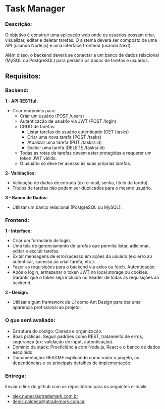# Task Manager

### Descrição:
O objetivo é construir uma aplicação web onde os usuários possam criar, visualizar, editar e deletar tarefas. O sistema deverá ser composto de uma API (usando Node.js) e uma interface frontend (usando Next). 

Além disso, o backend deverá se conectar a um banco de dados relacional (MySQL ou PostgreSQL) para persistir os dados de tarefas e usuários.

## Requisitos:

### Backend:
**1 - API RESTful:**
- Criar endpoints para:
  - Criar um usuário (POST /users)
  - Autenticação de usuário via JWT (POST /login)
  - CRUD de tarefas:
    - Listar tarefas do usuário autenticado (GET /tasks)
    - Criar uma nova tarefa (POST /tasks)
    - Atualizar uma tarefa (PUT /tasks/:id)
    - Excluir uma tarefa (DELETE /tasks/:id)
  - Todas as rotas de tarefas devem estar protegidas e requerer um token JWT válido.
  - O usuário só deve ter acesso às suas próprias tarefas.

**2- Validações:**
  - Validação de dados de entrada (ex: e-mail, senha, título da tarefa).
  - Títulos de tarefas não podem ser duplicados para o mesmo usuário.

**3 - Banco de Dados:**
  - Utilizar um banco relacional (PostgreSQL ou MySQL).

### Frontend:
**1 - Interface:**
  - Criar um formulário de login.
  - Uma tela de gerenciamento de tarefas que permita listar, adicionar, editar e excluir tarefas.
  - Exibir mensagens de erro/sucesso em ações do usuário (ex: erro ao autenticar, sucesso ao criar tarefa, etc.).
  - Fazer as requisições para o backend via axios ou fetch.
  Autenticação:
  - Após o login, armazenar o token JWT no local storage ou cookies.
  Garantir que o token seja incluído no header de todas as requisições ao backend.

**2 - Design:**
  - Utilizar algum framework de UI como Ant Design para dar uma aparência profissional ao projeto.

### O que será avaliado:
- Estrutura do código: Clareza e organização.
- Boas práticas: Seguir padrões como REST, tratamento de erros, segurança (ex: validação de input, autenticação).
- Domínio da stack: Proeficiência com Node.js, React e o banco de dados escolhido.
- Documentação: README explicando como rodar o projeto, as dependências e os principais detalhes de implementação.

### Entrega:
Enviar o link do github com os repositórios para os seguintes e-mails:
- alex.nunes@gtrademark.com.br 
- denis.caldeira@gtrademark.com.br